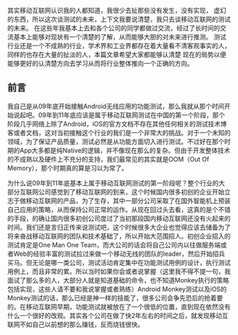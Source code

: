   其实移动互联网认识我的人都知道，我很少去扯那些没有发生，没有实现，
  虚幻的东西，所以这次谈测试的未来，上下文我要说清楚，我只去谈移动互联网的测试的未来。
  在这些年我基本上去和各个公司的同学都做过交流，经过了长时间的交流基本上能够对现状有一个清楚的了解，从而能够大胆的对未来进行推测。
  测试行业还是一个不成熟的行业，学术界和工业界都存在着大量看不清客观事实的人，同样的也存在大量的扯淡的人，本篇文章希望大家都能够认清楚
  现在的局势以便能够更好的认清楚方向去学习从而将行业整体推向一个正确的方向。
  
前言
---
  我自己是从09年底开始接触Android无线应用的功能测试，那么我就从那个时间开始说起吧。09年到11年底应该是属于移动互联网测试在中国的第一个阶段，那个阶段几乎网络上除了Android，iOS的官方文档不存在其他任何相关的测试技术博客或者文档，这对当初接触这个行业的我们是一个非常大的挑战。对于一个未知的领域，为了保证产品质量，测试必然是从功能方面切入进行测试。不过好在那个时期的App大多都是纯Native的逻辑，并不像现在那么的复杂。但由于开发整体技术的不成熟以及硬件上不充分的支持，我们最常见的其实就是OOM（Out Of Memory），那个时期真的算是习以为常了。
  
  为什么说09年到11年底基本上属于移动互联网测试的第一阶段呢？整个行业的大部分互联网公司感觉到了移动互联网的到来，这个时候国内很多初创的企业开始立志于做移动互联网的产品，为了生存，其中一部分公司采取了在国外智能机上预装自己应用的策略，从而保持公司正常的运作。从现在回过头去看，这真的是个不错的手段，的确让国内很多初创公司度过了当初那段国内移动互联网还没有火起来的时间。我们还是言归正传来说测试吧，这个时候很多大企业也觉得应该去储备为了将来奋战移动互联网的团队和技术基础了，所以开始大范围招人。初创企业招入的测试肯定是One Man One Team，而大公司的话会将自己公司内以往做服务端或者Web的经验丰富的测试拉过来做一个移动无线的团队的leader，然后开始招兵买马。但无论是哪一类公司，测试活动肯定集中在功能测试用例的设计，执行测试用例上，而且非常的累。所以当时如果你会或者说掌握（这里我不得不提一句，我面试了那么多的人，大部分人就是知道基础的命令，也不知道Monkey执行的策略包括实现，这些人请不要和我说掌握或者熟练）Android Monkey测试以及iOS的Monkey测试的话，那么已经是神一样的技能了，很多公司会争先恐后的抢着要的。在移动互联网早期，功能测试就被放在了一个很低的位置，直到现在依然没有什么一个很好的改观。其实各个公司在做了快2年左右的时间之后，就发现移动互联网不如自己以前想的那么赚钱，反而烧钱很快。
